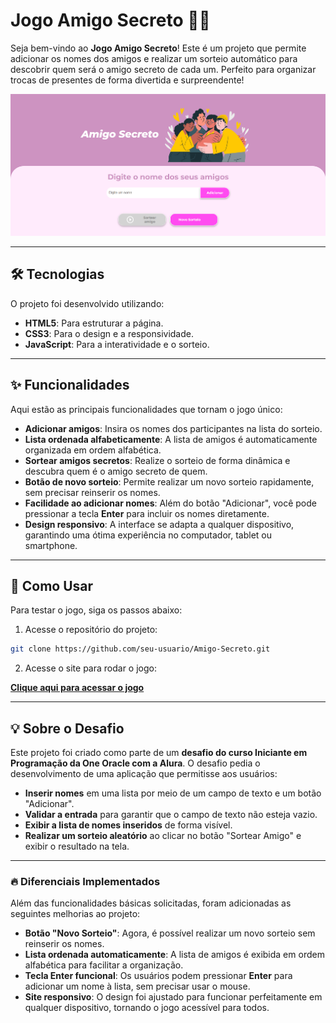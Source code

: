 # Jogo Amigo Secreto 🤫📱

Seja bem-vindo ao **Jogo Amigo Secreto**! Este é um projeto que permite adicionar os nomes dos amigos e realizar um sorteio automático para descobrir quem será o amigo secreto de cada um. Perfeito para organizar trocas de presentes de forma divertida e surpreendente!

![Tela do jogo](assets/teladojogo.png)

---

## 🛠 Tecnologias

O projeto foi desenvolvido utilizando:

- **HTML5**: Para estruturar a página.
- **CSS3**: Para o design e a responsividade.
- **JavaScript**: Para a interatividade e o sorteio.

---

## ✨ Funcionalidades

Aqui estão as principais funcionalidades que tornam o jogo único:

- **Adicionar amigos**: Insira os nomes dos participantes na lista do sorteio.
- **Lista ordenada alfabeticamente**: A lista de amigos é automaticamente organizada em ordem alfabética.
- **Sortear amigos secretos**: Realize o sorteio de forma dinâmica e descubra quem é o amigo secreto de quem.
- **Botão de novo sorteio**: Permite realizar um novo sorteio rapidamente, sem precisar reinserir os nomes.
- **Facilidade ao adicionar nomes**: Além do botão "Adicionar", você pode pressionar a tecla **Enter** para incluir os nomes diretamente.
- **Design responsivo**: A interface se adapta a qualquer dispositivo, garantindo uma ótima experiência no computador, tablet ou smartphone.

---

## 🧠 Como Usar

Para testar o jogo, siga os passos abaixo:

1. Acesse o repositório do projeto:

```bash
git clone https://github.com/seu-usuario/Amigo-Secreto.git
 ```

2. Acesse o site para rodar o jogo:

[**Clique aqui para acessar o jogo**](https://amigo-secreto-mu-ruby.vercel.app/)

---

## 💡 Sobre o Desafio

Este projeto foi criado como parte de um **desafio do curso Iniciante em Programação da One Oracle com a Alura**. O desafio pedia o desenvolvimento de uma aplicação que permitisse aos usuários:

- **Inserir nomes** em uma lista por meio de um campo de texto e um botão "Adicionar".
- **Validar a entrada** para garantir que o campo de texto não esteja vazio.
- **Exibir a lista de nomes inseridos** de forma visível.
- **Realizar um sorteio aleatório** ao clicar no botão "Sortear Amigo" e exibir o resultado na tela.

---

### 🔥 Diferenciais Implementados

Além das funcionalidades básicas solicitadas, foram adicionadas as seguintes melhorias ao projeto:

- **Botão "Novo Sorteio"**: Agora, é possível realizar um novo sorteio sem reinserir os nomes.
- **Lista ordenada automaticamente**: A lista de amigos é exibida em ordem alfabética para facilitar a organização.
- **Tecla Enter funcional**: Os usuários podem pressionar **Enter** para adicionar um nome à lista, sem precisar usar o mouse.
- **Site responsivo**: O design foi ajustado para funcionar perfeitamente em qualquer dispositivo, tornando o jogo acessível para todos.

